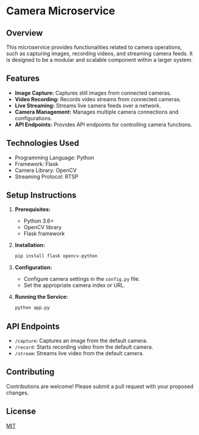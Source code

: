 # Camera Microservice

## Overview

This microservice provides functionalities related to camera operations, such as capturing images, recording videos, and streaming camera feeds. It is designed to be a modular and scalable component within a larger system.

## Features

*   **Image Capture:** Captures still images from connected cameras.
*   **Video Recording:** Records video streams from connected cameras.
*   **Live Streaming:** Streams live camera feeds over a network.
*   **Camera Management:** Manages multiple camera connections and configurations.
*   **API Endpoints:** Provides API endpoints for controlling camera functions.

## Technologies Used

*   Programming Language: Python
*   Framework: Flask
*   Camera Library: OpenCV
*   Streaming Protocol: RTSP

## Setup Instructions

1.  **Prerequisites:**
    *   Python 3.6+
    *   OpenCV library
    *   Flask framework

2.  **Installation:**

    ```bash
    pip install flask opencv-python
    ```

3.  **Configuration:**
    *   Configure camera settings in the `config.py` file.
    *   Set the appropriate camera index or URL.

4.  **Running the Service:**

    ```bash
    python app.py
    ```

## API Endpoints

*   `/capture`: Captures an image from the default camera.
*   `/record`: Starts recording video from the default camera.
*   `/stream`: Streams live video from the default camera.

## Contributing

Contributions are welcome! Please submit a pull request with your proposed changes.

## License

[MIT](LICENSE)
